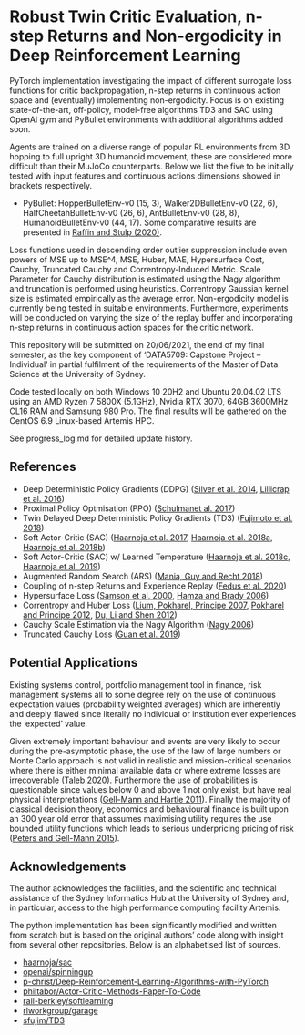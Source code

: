 # Robust Twin Critic Evaluation, n-step Returns and Non-ergodicity in Deep Reinforcement Learning

PyTorch implementation investigating the impact of different surrogate loss functions for critic backpropagation, n-step returns in continuous action space and (eventually) implementing non-ergodicity.
Focus is on existing state-of-the-art, off-policy, model-free algorithms TD3 and SAC using OpenAI gym and PyBullet environments with additional algorithms added soon.

Agents are trained on a diverse range of popular RL environments from 3D hopping to full upright 3D humanoid movement, these are considered more difficult than their MuJoCo counterparts. Below we list the five to be initially tested with input features and continuous actions dimensions showed in brackets respectively.
* PyBullet: HopperBulletEnv-v0 (15, 3), Walker2DBulletEnv-v0 (22, 6), HalfCheetahBulletEnv-v0 (26, 6), AntBulletEnv-v0 (28, 8), HumanoidBulletEnv-v0 (44, 17).
Some comparative results are presented in [Raffin and Stulp (2020)](https://arxiv.org/pdf/2005.05719.pdf).

Loss functions used in descending order outlier suppression include even powers of MSE up to MSE^4, MSE, Huber, MAE, Hypersurface Cost, Cauchy, Truncated Cauchy and Correntropy-Induced Metric. Scale Parameter for Cauchy distribution is estimated using the Nagy algorithm and truncation is performed using heuristics. Correntropy Gaussian kernel size is estimated empirically as the average error. Non-ergodicity model is currently being tested in suitable environments. Furthermore, experiments will be conducted on varying the size of the replay buffer and incorporating n-step returns in continuous action spaces for the critic network.

This repository will be submitted on 20/06/2021, the end of my final semester, as the key component of ‘DATA5709: Capstone Project – Individual’ in partial fulfilment of the requirements of the Master of Data Science at the University of Sydney. 

Code tested locally on both Windows 10 20H2 and Ubuntu 20.04.02 LTS using an AMD Ryzen 7 5800X (5.1GHz), Nvidia RTX 3070, 64GB 3600MHz CL16 RAM and Samsung 980 Pro. The final results will be gathered on the CentOS 6.9 Linux-based Artemis HPC.

See progress_log.md for detailed update history.

## References
* Deep Deterministic Policy Gradients (DDPG) ([Silver et al. 2014](http://proceedings.mlr.press/v32/silver14.pdf), [Lillicrap et al. 2016](https://arxiv.org/pdf/1509.02971.pdf))
* Proximal Policy Optmisation (PPO) ([Schulmanet al. 2017](https://arxiv.org/pdf/1707.06347.pdf))
* Twin Delayed Deep Deterministic Policy Gradients (TD3) ([Fujimoto et al. 2018](https://arxiv.org/pdf/1802.09477.pdf))
* Soft Actor-Critic (SAC) ([Haarnoja et al. 2017](https://arxiv.org/pdf/1702.08165.pdf), [Haarnoja et al. 2018a](https://arxiv.org/pdf/1801.01290.pdf), [Haarnoja et al. 2018b](https://arxiv.org/pdf/1803.06773.pdf))
* Soft Actor-Critic (SAC) w/ Learned Temperature ([Haarnoja et al. 2018c](https://arxiv.org/pdf/1812.05905.pdf), [Haarnoja et al. 2019](https://arxiv.org/pdf/1812.11103.pdf))
* Augmented Random Search (ARS) ([Mania, Guy and Recht 2018]( https://arxiv.org/pdf/1803.07055.pdf)) 
* Coupling of n-step Returns and Experience Replay ([Fedus et al. 2020](https://arxiv.org/pdf/2007.06700.pdf))
* Hypersurface Loss ([Samson et al. 2000](https://ieeexplore.ieee.org/document/857003), [Hamza and Brady 2006](https://users.encs.concordia.ca/~hamza/HamzaBrady.pdf))
* Correntropy and Huber Loss ([Lium, Pokharel, Principe 2007]( https://citeseerx.ist.psu.edu/viewdoc/download;jsessionid=22F68E41A9F19D343CCF47403C29038F?doi=10.1.1.640.6891&rep=rep1&type=pdf), [Pokharel and Principe 2012](https://citeseerx.ist.psu.edu/viewdoc/download?doi=10.1.1.639.4052&rep=rep1&type=pdf), [Du, Li and Shen 2012](https://lcs.ios.ac.cn/~ydshen/ICDM-12.pdf))
* Cauchy Scale Estimation via the Nagy Algorithm ([Nagy 2006](http://www.jucs.org/jucs_12_9/parameter_estimation_of_the/jucs_12_09_1332_1344_nagy.pdf))
* Truncated Cauchy Loss ([Guan et al. 2019](https://tongliang-liu.github.io/papers/TPAMITruncatedNMF.pdf))

## Potential Applications
Existing systems control, portfolio management tool in finance, risk management systems all to some degree rely on the use of continuous expectation values (probability weighted averages) which are inherently and deeply flawed since literally no individual or institution ever experiences the ‘expected’ value. 

Given extremely important behaviour and events are very likely to occur during the pre-asymptotic phase, the use of the law of large numbers or Monte Carlo approach is not valid in realistic and mission-critical scenarios where there is either minimal available data or where extreme losses are irrecoverable ([Taleb 2020]( https://arxiv.org/ftp/arxiv/papers/2001/2001.10488.pdf)). Furthermore the use of probabilities is questionable since values below 0 and above 1 not only exist, but have real physical interpretations ([Gell-Mann and Hartle 2011]( https://arxiv.org/pdf/1106.0767.pdf)). Finally the majority of classical decision theory, economics and behavioural finance is built upon an 300 year old error that assumes maximising utility requires the use bounded utility functions which leads to serious underpricing pricing of risk ([Peters and Gell-Mann 2015]( https://arxiv.org/pdf/1405.0585.pdf)).

## Acknowledgements
The author acknowledges the facilities, and the scientific and technical assistance of the Sydney Informatics Hub at the University of Sydney and, in particular, access to the high performance computing facility Artemis.

The python implementation has been significantly modified and written from scratch but is based on the original authors’ code along with insight from several other repositories. Below is an alphabetised list of sources.
* [haarnoja/sac](https://github.com/haarnoja/sac)
* [openai/spinningup](https://github.com/openai/spinningup)
* [p-christ/Deep-Reinforcement-Learning-Algorithms-with-PyTorch]( https://github.com/p-christ/Deep-Reinforcement-Learning-Algorithms-with-PyTorch)
* [philtabor/Actor-Critic-Methods-Paper-To-Code](https://github.com/philtabor/Actor-Critic-Methods-Paper-To-Code)
* [rail-berkley/softlearning]( https://github.com/rail-berkeley/softlearning) 
* [rlworkgroup/garage](https://github.com/rlworkgroup/garage)
* [sfujim/TD3](https://github.com/sfujim/TD3/)
